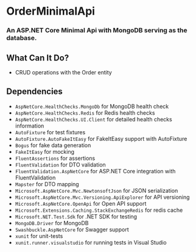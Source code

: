 # OrderMinimalApi
### An ASP.NET Core Minimal Api with MongoDB serving as the database.

## What Can It Do?
* CRUD operations with the Order entity

## Dependencies
* `AspNetCore.HealthChecks.MongoDb` for MongoDB health check
* `AspNetCore.HealthChecks.Redis` for Redis health checks
* `AspNetCore.HealthChecks.UI.Client` for detailed health checks information
* `AutoFixture` for test fixtures
* `AutoFixture.AutoFakeItEasy` for FakeItEasy support with AutoFixture
* `Bogus` for fake data generation
* `FakeItEasy` for mocking
* `FluentAssertions` for assertions
* `FluentValidation` for DTO validation
* `FluentValidation.AspNetCore` for ASP.NET Core integration with FluentValidation
* `Mapster` for DTO mapping
* `Microsoft.AspNetCore.Mvc.NewtonsoftJson` for JSON serialization
* `Microsoft.AspNetCore.Mvc.Versioning.ApiExplorer` for API versioning
* `Microsoft.AspNetCore.OpenApi` for Open API support
* `Microsoft.Extensions.Caching.StackExchangeRedis` for redis cache
* `Microsoft.NET.Test.Sdk` for .NET SDK for testing
* `MongoDB.Driver` for MongoDB
* `Swashbuckle.AspNetCore` for Swagger support
* `xunit` for unit-tests
* `xunit.runner.visualstudio` for running tests in Visual Studio
